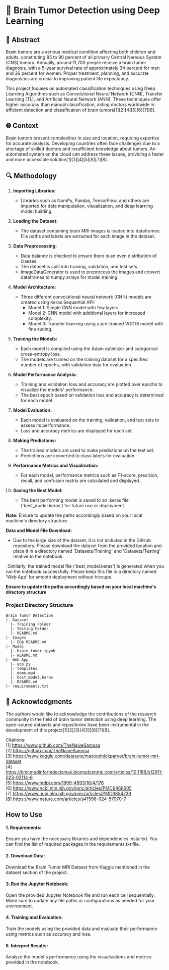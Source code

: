 # 🧠 Brain Tumor Detection using Deep Learning

## 📝 Abstract

Brain tumors are a serious medical condition affecting both children and adults, constituting 85 to 90 percent of all primary Central Nervous System (CNS) tumors. Annually, around 11,700 people receive a brain tumor diagnosis, with a 5-year survival rate of approximately 34 percent for men and 36 percent for women. Proper treatment, planning, and accurate diagnostics are crucial to improving patient life expectancy.

This project focuses on automated classification techniques using Deep Learning Algorithms such as Convolutional Neural Network (CNN), Transfer Learning (TL), and Artificial Neural Network (ANN). These techniques offer higher accuracy than manual classification, aiding doctors worldwide in efficient detection and classification of brain tumors[1][2][4][5][6][7][8].

## 🌐 Context

Brain tumors present complexities in size and location, requiring expertise for accurate analysis. Developing countries often face challenges due to a shortage of skilled doctors and insufficient knowledge about tumors. An automated system on the cloud can address these issues, providing a faster and more accessible solution[1][2][4][5][6][7][8].

## 🔍 Methodology

1. **Importing Libraries:**

   - Libraries such as NumPy, Pandas, TensorFlow, and others are imported for data manipulation, visualization, and deep learning model building.

2. **Loading the Dataset:**

   - The dataset containing brain MRI images is loaded into dataframes. File paths and labels are extracted for each image in the dataset.

3. **Data Preprocessing:**

   - Data balance is checked to ensure there is an even distribution of classes.
   - The dataset is split into training, validation, and test sets.
   - ImageDataGenerator is used to preprocess the images and convert dataframes to numpy arrays for model training.

4. **Model Architecture:**

   - Three different convolutional neural network (CNN) models are created using Keras Sequential API:
     - Model 1: Simple CNN model with few layers.
     - Model 2: CNN model with additional layers for increased complexity.
     - Model 3: Transfer learning using a pre-trained VGG16 model with fine-tuning.

5. **Training the Models:**

   - Each model is compiled using the Adam optimizer and categorical cross-entropy loss.
   - The models are trained on the training dataset for a specified number of epochs, with validation data for evaluation.

6. **Model Performance Analysis:**

   - Training and validation loss and accuracy are plotted over epochs to visualize the models' performance.
   - The best epoch based on validation loss and accuracy is determined for each model.

7. **Model Evaluation:**

   - Each model is evaluated on the training, validation, and test sets to assess its performance.
   - Loss and accuracy metrics are displayed for each set.

8. **Making Predictions:**

   - The trained models are used to make predictions on the test set.
   - Predictions are converted to class labels for evaluation.

9. **Performance Metrics and Visualization:**

   - For each model, performance metrics such as F1-score, precision, recall, and confusion matrix are calculated and displayed.

10. **Saving the Best Model:**
    - The best performing model is saved to an .keras file ('best_model.keras') for future use or deployment.

**Note:** Ensure to update the paths accordingly based on your local machine's directory structure.

**Data and Model File Download:**

- Due to the large size of the dataset, it is not included in the GitHub repository. Please download the dataset from the provided location and place it in a directory named 'Datasets/Training' and 'Datasets/Testing' relative to the notebook.

-Similarly, the trained model file ('best_model.keras') is generated when you run the notebook successfully. Please keep this file in a directory named 'Web App' for smooth deployment without hiccups.

**Ensure to update the paths accordingly based on your local machine's directory structure**

### Project Directory Structure

```
Brain Tumor Detection
|- Dataset
  |- Training Folder
  |- Testing Folder
  |- README.md
|- Images
  |- EDA README.md
|- Model
  |- brain_tumor.ipynb
  |- README.md
|- Web App
  |- app.py
  |- templates
  |- demo.mp4
  |- best_model.keras
  |- README.md
|- requirements.txt
```

## 🙌 Acknowledgments

The authors would like to acknowledge the contributions of the research community in the field of brain tumor detection using deep learning. The open-source datasets and repositories have been instrumental in the development of this project[1][2][3][4][5][6][7][8].

Citations:   
[1] https://www.github.com/TheNaiveSamosa   
[2] https://github.com/TheNaiveSamosa   
[3] https://www.kaggle.com/datasets/masoudnickparvar/brain-tumor-mri-dataset   
[4] https://bmcmedinformdecismak.biomedcentral.com/articles/10.1186/s12911-023-02114-6   
[5] https://www.mdpi.com/1999-4893/16/4/176   
[6] https://www.ncbi.nlm.nih.gov/pmc/articles/PMC9468505   
[7] https://www.ncbi.nlm.nih.gov/pmc/articles/PMC9854739   
[8] https://www.nature.com/articles/s41598-024-57970-7   

## How to Use

#### 1. Requirements:

Ensure you have the necessary libraries and dependencies installed. You can find the list of required packages in the requirements.txt file.

#### 2. Download Data:

Download the Brain Tumor MRI Dataset from Kaggle mentioned in the dataset section of the project.

#### 3. Run the Jupyter Notebook:

Open the provided Jupyter Notebook file and run each cell sequentially. Make sure to update any file paths or configurations as needed for your environment.

#### 4. Training and Evaluation:

Train the models using the provided data and evaluate their performance using metrics such as accuracy and loss.

#### 5. Interpret Results:

Analyze the model's performance using the visualizations and metrics provided in the notebook.
